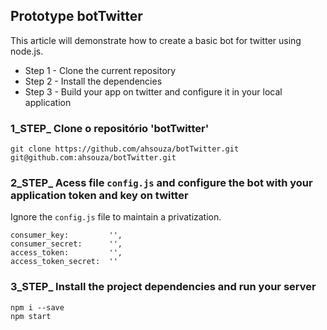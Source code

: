 ## Prototype botTwitter
This article will demonstrate how to create a basic bot for twitter using node.js.


* Step 1 - Clone the current repository
* Step 2 - Install the dependencies
* Step 3 - Build your app on twitter and configure it in your local application


### 1_STEP_ Clone o repositório 'botTwitter'
```
git clone https://github.com/ahsouza/botTwitter.git
git@github.com:ahsouza/botTwitter.git
```
### 2_STEP_ Acess file `config.js` and configure the bot with your application token and key on twitter
Ignore the `config.js` file to maintain a privatization.

```
consumer_key:         '',
consumer_secret:      '',
access_token:         '',
access_token_secret:  ''
```


### 3_STEP_ Install the project dependencies and run your server
    npm i --save
    npm start
